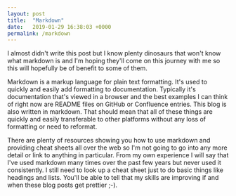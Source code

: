 ```yaml
---
layout: post
title:  "Markdown"
date:   2019-01-29 16:38:03 +0000
permalink: /markdown
---
```


I almost didn't write this post but I know plenty dinosaurs that won't know what markdown is and I'm hoping they'll come on this journey with me so this will hopefully be of benefit to some of them.

Markdown is a markup language for plain text formatting. It's used to quickly and easily add formatting to documentation. Typically it's documentation that's viewed in a browser and the best examples I can think of right now are README files on GitHub or Confluence entries. This blog is also written in markdown. That should mean that all of these things are quickly and easily transferable to other platforms without any loss of formatting or need to reformat.

There are plenty of resources showing you how to use markdown and providing cheat sheets all over the web so I'm not going to go into any more detail or link to anything in particular. From my own experience I will say that I've used markdown many times over the past few years but never used it consistently. I still need to look up a cheat sheet just to do basic things like headings and lists. You'll be able to tell that my skills are improving if and when these blog posts get prettier ;-).


